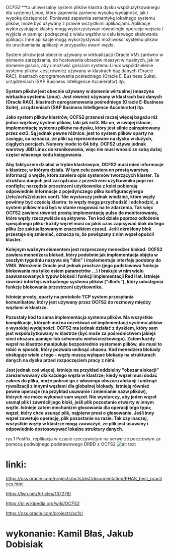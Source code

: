 *OCFS2* **to uniwersalny system plików klastra dysku współużytkowanego dla systemu Linux, który zapewnia zarówno wysoką wydajność, jak i wysoką dostępność. Ponieważ zapewnia semantykę lokalnego systemu plików, może być używany z prawie wszystkimi aplikacjami. Aplikacje wykorzystujące klastry mogą wykorzystywać równoległe operacje wejścia / wyjścia w pamięci podręcznej z wielu węzłów w celu łatwego skalowania aplikacji. Inne aplikacje mogą wykorzystywać możliwości systemu plików do uruchamiania aplikacji w przypadku awarii węzła.

System plików jest obecnie używany w wirtualizacji (Oracle VM) zarówno w domenie zarządzania, do hostowania obrazów maszyn wirtualnych, jak iw domenie gościa, aby umożliwić gościom systemu Linux współdzielenie systemu plików. Jest również używany w klastrach baz danych (Oracle RAC), klastrach oprogramowania pośredniego (Oracle E-Business Suite), urządzeniach (SAP Business Intelligence Accelerator) itp.

**System plików jest obecnie używany w domenie wirtualnej (maszyna wirtualna systemu Linux). Jest również używany w klastrach baz danych (Oracle RAC), klastrach oprogramowania pośredniego (Oracle E-Business Suite), urządzeniach (SAP Business Intelligence Accelerator) itp.**
 
**Jako system plików klastrów, OCFS2 przenosi raczej więcej bagażu niż jedno-węzłowy system plików, taki jak ext3. 
Ma on, w swojej istocie, implementację systemu plików na dysku, który jest silnie zainspirowany przez ext3. 
Są jednak pewne różnice: jest to system plików oparty na zasięgu, co oznacza, że pliki są reprezentowane na dysku w dużych, ciągłych porcjach. Numery inode to 64 bity. OCFS2 używa jednak warstwy JBD Linux do kronikowania, więc nie musi wnosić ze sobą dużej części własnego kodu księgowania.**

**Aby faktycznie działać w trybie klastrowym, OCFS2 musi mieć informacje o klastrze, w którym działa. W tym celu zawiera on prostą warstwę informacji o węźle, która zawiera opis systemów tworzących klaster. Ta struktura danych jest zarządzana z przestrzeni użytkownika poprzez configfs; narzędzia przestrzeni użytkownika z kolei pobierają odpowiednie informacje z pojedynczego pliku konfiguracyjnego (/etc/ocfs2/cluster.conf). Nie wystarczy jednak wiedzieć, które węzły powinny być częścią klastra: te węzły mogą przychodzić i odchodzić, a system plików musi być w stanie reagować na te zdarzenia. Tak więc OCFS2 zawiera również prostą implementację pulsu do monitorowania, które węzły rzeczywiście są aktywne. Ten kod działa poprzez odłożenie specjalnego pliku; każdy węzeł musi co jakiś czas zapisywać blok do tego pliku (ze zaktualizowanym znacznikiem czasu). Jeśli określony blok przestaje się zmieniać, oznacza to, że powiązany z nim węzeł opuścił klaster.**

**Kolejnym ważnym elementem jest rozproszony menedżer blokad. OCFS2 zawiera menedżera blokad, który podobnie jak implementacja objęta w zeszłym tygodniu nazywa się "dlm" i implementuje interfejs podobny do VMS. Wdrożenie Oracle jest jednak prostsze (jego podstawowa funkcja blokowania ma tylko osiem parametrów ...) i brakuje w nim wielu zaawansowanych typów blokad i funkcji implementacji Red Hat. Istnieje również interfejs wirtualnego systemu plików ("dlmfs"), który udostępnia funkcje blokowania przestrzeni użytkownika.**

**Istnieje prosty, oparty na protokole TCP system przesyłania komunikatów, który jest używany przez OCFS2 do rozmowy między węzłami w klastrze.**

**Pozostały kod to sama implementacja systemu plików. Ma wszystkie komplikacje, których można oczekiwać od implementacji systemu plików o wysokiej wydajności. OCFS2 ma jednak działać z dyskiem, który sam jest współużytkowany w klastrze (być może za pośrednictwem jakiejś sieci obszaru pamięci lub schematu wielościeżkowego). Zatem każdy węzeł na klastrze manipuluje bezpośrednio systemem plików, ale musi to robić w sposób, który pozwala uniknąć chaosu. Kod menedżera blokady obsługuje wiele z tego - węzły muszą wyłapać blokady na strukturach danych na dysku przed rozpoczęciem pracy z nimi.**

**Jest jednak coś więcej. Istnieje na przykład oddzielny "obszar alokacji" zarezerwowany dla każdego węzła w klastrze; kiedy węzeł musi dodać zakres do pliku, może pobrać go z własnego obszaru alokacji i uniknąć rywalizacji z innymi węzłami dla globalnej blokady. Istnieją również pewne operacje (na przykład usuwanie i zmienianie nazw plików), których nie może wykonać sam węzeł. Nie wystarczy, aby jeden węzeł usunął plik i zawrócił jego bloki, jeśli plik pozostanie otwarty w innym węźle. Istnieje zatem mechanizm głosowania dla operacji tego typu; węzeł, który chce usunąć plik, najpierw prosi o głosowanie. Jeśli inny węzeł zawetuje operację, plik pozostanie na razie. Tak czy inaczej, wszystkie węzły w klastrze mogą zauważyć, że plik jest usuwany i odpowiednio dostosowywać lokalne struktury danych.**

rys.1 Postfix, replikacja w czasie rzeczywistym na serwerze pocztowym za pomocą podwójnego podstawowego DRBD z OCFS2
![alt text](https://www.kutukupret.com/wp-content/uploads/2011/06/Postfix-drbd-ocfs2.png)

# linki:

https://oss.oracle.com/projects/ocfs/dist/documentation/RHAS_best_practices.html

https://lwn.net/Articles/137278/

https://pl.wikipedia.org/wiki/OCFS2

https://oss.oracle.com/projects/ocfs/

# wykonanie: Kamil Błaś, Jakub Dobisiak
